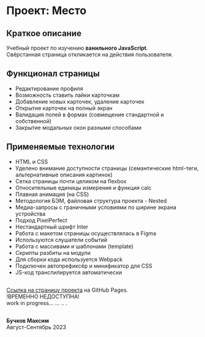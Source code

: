 # Проект: Место

## Краткое описание
Учебный проект по изучению **ванильного JavaScript**.\
Свёрстанная страница откликается на действия пользователя.

## Функционал страницы
* Редактирование профиля
* Возможность ставить лайки карточкам
* Добавление новых карточек, удаление карточек
* Открытие карточек на полный экран
* Валидация полей в формах (совмещение стандартной и собственной)
* Закрытие модальных окон разными способами

## Применяемые технологии
* HTML и CSS
* Уделено внимание доступности страницы (семантические html-теги, альтернативные описания картинок)
* Сетка страницы почти целиком на flexbox
* Относительные единицы измерения и функция calc
* Плавная анимация (на CSS)
* Методология БЭМ, файловая структура проекта - Nested
* Медиа-запросы с граничными условиями по ширине экрана устройства
* Подход PixelPerfect
* Нестандартный шрифт Inter
* Работа с макетом страницы осуществлялась в Figma
* Используются слушатели событий
* Работа с массивами и шаблонами (template)
* Скрипты разбиты на модули
* Для сборки кода используется Webpack
* Подключен автопрефиксёр и минификатор для CSS
* JS-код транспилируется автоматически
##
[Ссылка на страницу проекта](https://kargobober.github.io/mesto-project-bootcamp/) на GitHub Pages.\
!ВРЕМЕННО НЕДОСТУПНА!\
work in progress...  ... .. .
##
**Бучков Максим**\
Август-Сентябрь 2023
